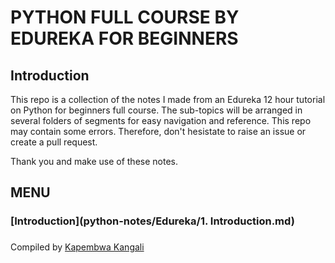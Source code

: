 # PYTHON FULL COURSE BY EDUREKA FOR BEGINNERS

## Introduction

This repo is a collection of the notes I made from an Edureka 12 hour tutorial on Python for beginners full course. 
The sub-topics will be arranged in several folders of segments for easy navigation and reference. This repo may contain some errors. 
Therefore, don't hesistate to raise an issue or create a pull request.

Thank you and make use of these notes.

## MENU
### [Introduction](python-notes/Edureka/1. Introduction.md)
### 

Compiled by [Kapembwa Kangali](https://github.com/KMKCODER)
